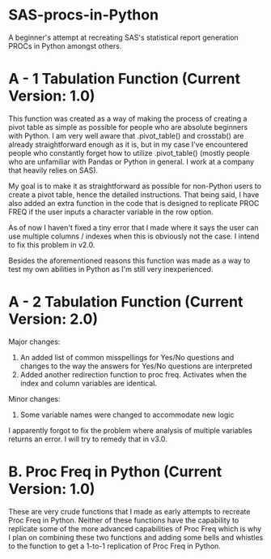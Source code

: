 # SAS-procs-in-Python
A beginner's attempt at recreating SAS's statistical report generation PROCs in Python amongst others.

# A - 1 Tabulation Function (Current Version: 1.0)

This function was created as a way of making the process of creating a pivot table as simple as possible for people who are absolute beginners with Python. I am very well aware that .pivot_table() and crosstab() are already straightforward enough as it is, but in my case I've encountered people who constantly forget how to utilize .pivot_table() (mostly people who are unfamiliar with Pandas or Python in general. I work at a company that heavily relies on SAS). 

My goal is to make it as straightforward as possible for non-Python users to create a pivot table, hence the detailed instructions. That being said, I have also added an extra function in the code that is designed to replicate PROC FREQ if the user inputs a character variable in the row option. 

As of now I haven't fixed a tiny error that I made where it says the user can use multiple columns / indexes when this is obviously not the case. I intend to fix this problem in v2.0.

Besides the aforementioned reasons this function was made as a way to test my own abilities in Python as I'm still very inexperienced.

# A - 2 Tabulation Function (Current Version: 2.0)

Major changes:
1. An added list of common misspellings for Yes/No questions and changes to the way the answers for Yes/No questions are interpreted 
2. Added another redirection function to proc freq. Activates when the index and column variables are identical.

Minor changes:
1. Some variable names were changed to accommodate new logic

I apparently forgot to fix the problem where analysis of multiple variables returns an error. I will try to remedy that in v3.0.

# B. Proc Freq in Python (Current Version: 1.0)

These are very crude functions that I made as early attempts to recreate Proc Freq in Python. Neither of these functions have the capability to replicate some of the more advanced capabilities of Proc Freq which is why I plan on combining these two functions and adding some bells and whistles to the function to get a 1-to-1 replication of Proc Freq in Python. 

